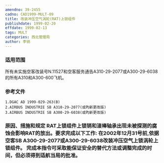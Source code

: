 ```yaml
---
amendno: 39-2455  
cadno: CAD1999-MULT-09  
title: 改装冲压空气涡轮(RAT)上锁组件  
publishdate: 1999-02-20  
effdate: 1999-02-13  
tags: MULT  
categories: 西北管理局  
author: 李锐  
---
```

  
### 适用范围  
所有未实施空客改装号N.11527和空客服务通告A310-29-2077或A300-29-6038的所有A310和A300-600飞机。  
  
<!--more-->  
### 参考文件  
    1.DGAC AD 1999-029-263(B)  
    2.AIRBUS INDUSTRIE SB A310-29-2077(或昀新更改版)  
    3.AIRBUS INDUSTRIE SB A300-29-6038(或昀新更改版)  
  
### 原因、措施和规定 RAT上锁组件上锁销和滚棒轴承出现未被探测的腐蚀会影响RAT的放出。要求完成以下工作:     在2002年12月31号前,依据空客SB A300-29-2077或A300-29-6038改装冲压空气上锁涡轮上锁组件。     完成本指令可采取能保证安全的替代方法或调整完成的时间，但必须得到适航当局的批准。  

